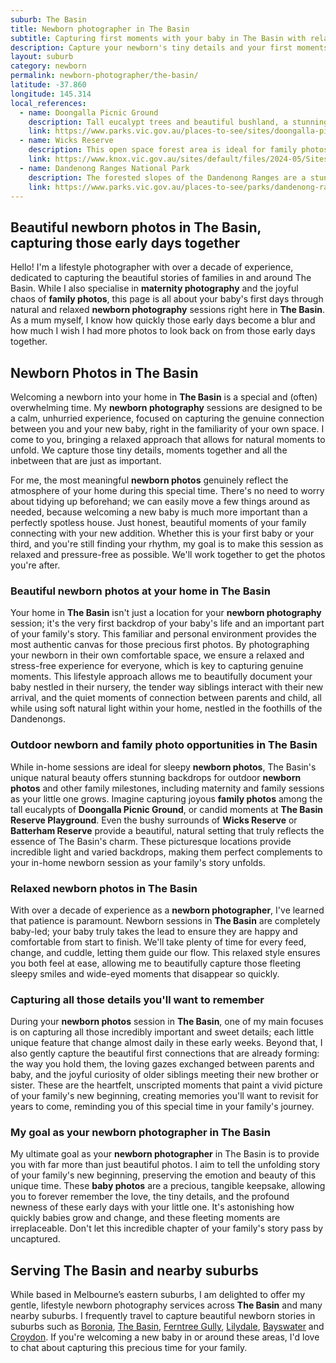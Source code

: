 ```yaml
---
suburb: The Basin
title: Newborn photographer in The Basin
subtitle: Capturing first moments with your baby in The Basin with relaxed newborn photos
description: Capture your newborn's tiny details and your first moments together as a family with relaxed in-home newborn photography in and around Melbourne.
layout: suburb
category: newborn
permalink: newborn-photographer/the-basin/
latitude: -37.860
longitude: 145.314
local_references:
  - name: Doongalla Picnic Ground
    description: Tall eucalypt trees and beautiful bushland, a stunning natural setting perfect for outdoor newborn photos
    link: https://www.parks.vic.gov.au/places-to-see/sites/doongalla-picnic-ground
  - name: Wicks Reserve
    description: This open space forest area is ideal for family photos or outdoor newborn photos
    link: https://www.knox.vic.gov.au/sites/default/files/2024-05/Sites%20of%20Biological%20Significance%20in%20Knox%20-%20Site%2015%20Wicks%20Reserve%20and%20Wicks%20East%20Nature%20Reserve%20The%20Basin.PDF
  - name: Dandenong Ranges National Park
    description: The forested slopes of the Dandenong Ranges are a stunning backdrop for newborn photos and together as a family
    link: https://www.parks.vic.gov.au/places-to-see/parks/dandenong-ranges-national-park
---
```


## Beautiful newborn photos in The Basin, capturing those early days together

Hello! I'm a lifestyle photographer with over a decade of experience, dedicated to capturing the beautiful stories of families in and around The Basin. While I also specialise in **maternity photography** and the joyful chaos of **family photos**, this page is all about your baby's first days through natural and relaxed **newborn photography** sessions right here in **The Basin**. As a mum myself, I know how quickly those early days become a blur and how much I wish I had more photos to look back on from those early days together.

## Newborn Photos in The Basin

Welcoming a newborn into your home in **The Basin** is a special and (often) overwhelming time. My **newborn photography** sessions are designed to be a calm, unhurried experience, focused on capturing the genuine connection between you and your new baby, right in the familiarity of your own space. I come to you, bringing a relaxed approach that allows for natural moments to unfold. We capture those tiny details, moments together and all the inbetween that are just as important. 

For me, the most meaningful **newborn photos** genuinely reflect the atmosphere of your home during this special time. There's no need to worry about tidying up beforehand; we can easily move a few things around as needed, because welcoming a new baby is much more important than a perfectly spotless house. Just honest, beautiful moments of your family connecting with your new addition. Whether this is your first baby or your third, and you're still finding your rhythm, my goal is to make this session as relaxed and pressure-free as possible. We'll work together to get the photos you're after.

### Beautiful newborn photos at your home in The Basin

Your home in **The Basin** isn't just a location for your **newborn photography** session; it's the very first backdrop of your baby's life and an important part of your family's story. This familiar and personal environment provides the most authentic canvas for those precious first photos. By photographing your newborn in their own comfortable space, we ensure a relaxed and stress-free experience for everyone, which is key to capturing genuine moments. This lifestyle approach allows me to beautifully document your baby nestled in their nursery, the tender way siblings interact with their new arrival, and the quiet moments of connection between parents and child, all while using soft natural light within your home, nestled in the foothills of the Dandenongs.

### Outdoor newborn and family photo opportunities in The Basin

While in-home sessions are ideal for sleepy **newborn photos**, The Basin's unique natural beauty offers stunning backdrops for outdoor **newborn photos** and other family milestones, including maternity and family sessions as your little one grows. Imagine capturing joyous **family photos** among the tall eucalypts of **Doongalla Picnic Ground**, or candid moments at **The Basin Reserve Playground**. Even the bushy surrounds of **Wicks Reserve** or **Batterham Reserve** provide a beautiful, natural setting that truly reflects the essence of The Basin's charm. These picturesque locations provide incredible light and varied backdrops, making them perfect complements to your in-home newborn session as your family's story unfolds.

### Relaxed newborn photos in The Basin

With over a decade of experience as a **newborn photographer**, I've learned that patience is paramount. Newborn sessions in **The Basin** are completely baby-led; your baby truly takes the lead to ensure they are happy and comfortable from start to finish. We'll take plenty of time for every feed, change, and cuddle, letting them guide our flow. This relaxed style ensures you both feel at ease, allowing me to beautifully capture those fleeting sleepy smiles and wide-eyed moments that disappear so quickly. 

### Capturing all those details you'll want to remember

During your **newborn photos** session in **The Basin**, one of my main focuses is on capturing all those incredibly important and sweet details; each little unique feature that change almost daily in these early weeks. Beyond that, I also gently capture the beautiful first connections that are already forming: the way you hold them, the loving gazes exchanged between parents and baby, and the joyful curiosity of older siblings meeting their new brother or sister. These are the heartfelt, unscripted moments that paint a vivid picture of your family's new beginning, creating memories you'll want to revisit for years to come, reminding you of this special time in your family's journey.

### My goal as your newborn photographer in The Basin

My ultimate goal as your **newborn photographer** in The Basin is to provide you with far more than just beautiful photos. I aim to tell the unfolding story of your family's new beginning, preserving the emotion and beauty of this unique time. These **baby photos** are a precious, tangible keepsake, allowing you to forever remember the love, the tiny details, and the profound newness of these early days with your little one. It's astonishing how quickly babies grow and change, and these fleeting moments are irreplaceable. Don't let this incredible chapter of your family's story pass by uncaptured.

## Serving The Basin and nearby suburbs

While based in Melbourne’s eastern suburbs, I am delighted to offer my gentle, lifestyle newborn photography services across **The Basin** and many nearby suburbs. I frequently travel to capture beautiful newborn stories in suburbs such as [Boronia](/newborn-photographer/boronia/), [The Basin](/newborn-photographer/the-basin/), [Ferntree Gully](/newborn-photographer/ferntree-gully/), [Lilydale](/newborn-photographer/lilydale/), [Bayswater](/newborn-photographer/bayswater/) and [Croydon](/newborn-photographer/croydon/). If you're welcoming a new baby in or around these areas, I'd love to chat about capturing this precious time for your family.

